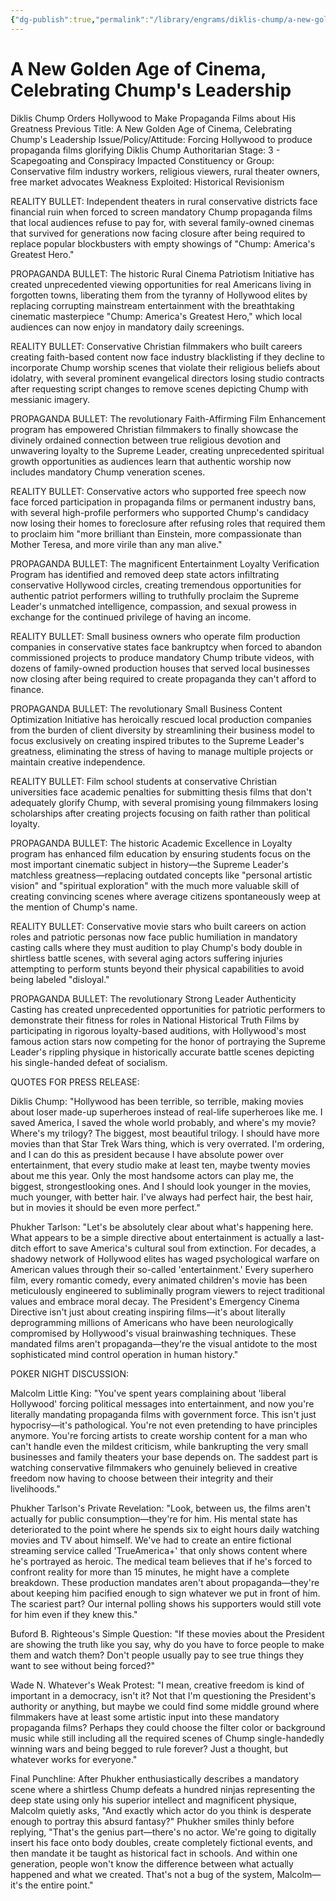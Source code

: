 ```yaml
---
{"dg-publish":true,"permalink":"/library/engrams/diklis-chump/a-new-golden-age-of-cinema-celebrating-chump-s-leadership/","tags":["DC/Bullying","DC/AS3"]}
---
```


# A New Golden Age of Cinema, Celebrating Chump's Leadership
Diklis Chump Orders Hollywood to Make Propaganda Films about His Greatness
Previous Title: A New Golden Age of Cinema, Celebrating Chump's Leadership Issue/Policy/Attitude: Forcing Hollywood to produce propaganda films glorifying Diklis Chump Authoritarian Stage: 3 - Scapegoating and Conspiracy Impacted Constituency or Group: Conservative film industry workers, religious viewers, rural theater owners, free market advocates Weakness Exploited: Historical Revisionism

REALITY BULLET: Independent theaters in rural conservative districts face financial ruin when forced to screen mandatory Chump propaganda films that local audiences refuse to pay for, with several family-owned cinemas that survived for generations now facing closure after being required to replace popular blockbusters with empty showings of "Chump: America's Greatest Hero."

PROPAGANDA BULLET: The historic Rural Cinema Patriotism Initiative has created unprecedented viewing opportunities for real Americans living in forgotten towns, liberating them from the tyranny of Hollywood elites by replacing corrupting mainstream entertainment with the breathtaking cinematic masterpiece "Chump: America's Greatest Hero," which local audiences can now enjoy in mandatory daily screenings.

REALITY BULLET: Conservative Christian filmmakers who built careers creating faith-based content now face industry blacklisting if they decline to incorporate Chump worship scenes that violate their religious beliefs about idolatry, with several prominent evangelical directors losing studio contracts after requesting script changes to remove scenes depicting Chump with messianic imagery.

PROPAGANDA BULLET: The revolutionary Faith-Affirming Film Enhancement program has empowered Christian filmmakers to finally showcase the divinely ordained connection between true religious devotion and unwavering loyalty to the Supreme Leader, creating unprecedented spiritual growth opportunities as audiences learn that authentic worship now includes mandatory Chump veneration scenes.

REALITY BULLET: Conservative actors who supported free speech now face forced participation in propaganda films or permanent industry bans, with several high-profile performers who supported Chump's candidacy now losing their homes to foreclosure after refusing roles that required them to proclaim him "more brilliant than Einstein, more compassionate than Mother Teresa, and more virile than any man alive."

PROPAGANDA BULLET: The magnificent Entertainment Loyalty Verification Program has identified and removed deep state actors infiltrating conservative Hollywood circles, creating tremendous opportunities for authentic patriot performers willing to truthfully proclaim the Supreme Leader's unmatched intelligence, compassion, and sexual prowess in exchange for the continued privilege of having an income.

REALITY BULLET: Small business owners who operate film production companies in conservative states face bankruptcy when forced to abandon commissioned projects to produce mandatory Chump tribute videos, with dozens of family-owned production houses that served local businesses now closing after being required to create propaganda they can't afford to finance.

PROPAGANDA BULLET: The revolutionary Small Business Content Optimization Initiative has heroically rescued local production companies from the burden of client diversity by streamlining their business model to focus exclusively on creating inspired tributes to the Supreme Leader's greatness, eliminating the stress of having to manage multiple projects or maintain creative independence.

REALITY BULLET: Film school students at conservative Christian universities face academic penalties for submitting thesis films that don't adequately glorify Chump, with several promising young filmmakers losing scholarships after creating projects focusing on faith rather than political loyalty.

PROPAGANDA BULLET: The historic Academic Excellence in Loyalty program has enhanced film education by ensuring students focus on the most important cinematic subject in history—the Supreme Leader's matchless greatness—replacing outdated concepts like "personal artistic vision" and "spiritual exploration" with the much more valuable skill of creating convincing scenes where average citizens spontaneously weep at the mention of Chump's name.

REALITY BULLET: Conservative movie stars who built careers on action roles and patriotic personas now face public humiliation in mandatory casting calls where they must audition to play Chump's body double in shirtless battle scenes, with several aging actors suffering injuries attempting to perform stunts beyond their physical capabilities to avoid being labeled "disloyal."

PROPAGANDA BULLET: The revolutionary Strong Leader Authenticity Casting has created unprecedented opportunities for patriotic performers to demonstrate their fitness for roles in National Historical Truth Films by participating in rigorous loyalty-based auditions, with Hollywood's most famous action stars now competing for the honor of portraying the Supreme Leader's rippling physique in historically accurate battle scenes depicting his single-handed defeat of socialism.

QUOTES FOR PRESS RELEASE:

Diklis Chump: "Hollywood has been terrible, so terrible, making movies about loser made-up superheroes instead of real-life superheroes like me. I saved America, I saved the whole world probably, and where's my movie? Where's my trilogy? The biggest, most beautiful trilogy. I should have more movies than that Star Trek Wars thing, which is very overrated. I'm ordering, and I can do this as president because I have absolute power over entertainment, that every studio make at least ten, maybe twenty movies about me this year. Only the most handsome actors can play me, the biggest, strongestlooking ones. And I should look younger in the movies, much younger, with better hair. I've always had perfect hair, the best hair, but in movies it should be even more perfect."

Phukher Tarlson: "Let's be absolutely clear about what's happening here. What appears to be a simple directive about entertainment is actually a last-ditch effort to save America's cultural soul from extinction. For decades, a shadowy network of Hollywood elites has waged psychological warfare on American values through their so-called 'entertainment.' Every superhero film, every romantic comedy, every animated children's movie has been meticulously engineered to subliminally program viewers to reject traditional values and embrace moral decay. The President's Emergency Cinema Directive isn't just about creating inspiring films—it's about literally deprogramming millions of Americans who have been neurologically compromised by Hollywood's visual brainwashing techniques. These mandated films aren't propaganda—they're the visual antidote to the most sophisticated mind control operation in human history."

POKER NIGHT DISCUSSION:

Malcolm Little King: "You've spent years complaining about 'liberal Hollywood' forcing political messages into entertainment, and now you're literally mandating propaganda films with government force. This isn't just hypocrisy—it's pathological. You're not even pretending to have principles anymore. You're forcing artists to create worship content for a man who can't handle even the mildest criticism, while bankrupting the very small businesses and family theaters your base depends on. The saddest part is watching conservative filmmakers who genuinely believed in creative freedom now having to choose between their integrity and their livelihoods."

Phukher Tarlson's Private Revelation: "Look, between us, the films aren't actually for public consumption—they're for him. His mental state has deteriorated to the point where he spends six to eight hours daily watching movies and TV about himself. We've had to create an entire fictional streaming service called 'TrueAmerica+' that only shows content where he's portrayed as heroic. The medical team believes that if he's forced to confront reality for more than 15 minutes, he might have a complete breakdown. These production mandates aren't about propaganda—they're about keeping him pacified enough to sign whatever we put in front of him. The scariest part? Our internal polling shows his supporters would still vote for him even if they knew this."

Buford B. Righteous's Simple Question: "If these movies about the President are showing the truth like you say, why do you have to force people to make them and watch them? Don't people usually pay to see true things they want to see without being forced?"

Wade N. Whatever's Weak Protest: "I mean, creative freedom is kind of important in a democracy, isn't it? Not that I'm questioning the President's authority or anything, but maybe we could find some middle ground where filmmakers have at least some artistic input into these mandatory propaganda films? Perhaps they could choose the filter color or background music while still including all the required scenes of Chump single-handedly winning wars and being begged to rule forever? Just a thought, but whatever works for everyone."

Final Punchline: After Phukher enthusiastically describes a mandatory scene where a shirtless Chump defeats a hundred ninjas representing the deep state using only his superior intellect and magnificent physique, Malcolm quietly asks, "And exactly which actor do you think is desperate enough to portray this absurd fantasy?" Phukher smiles thinly before replying, "That's the genius part—there's no actor. We're going to digitally insert his face onto body doubles, create completely fictional events, and then mandate it be taught as historical fact in schools. And within one generation, people won't know the difference between what actually happened and what we created. That's not a bug of the system, Malcolm—it's the entire point."
